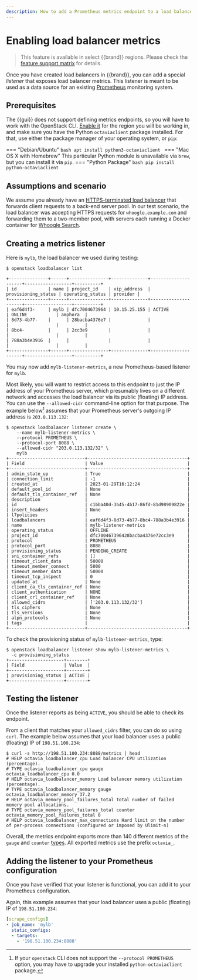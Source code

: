 ```yaml
---
description: How to add a Prometheus metrics endpoint to a load balancer.
---
```

# Enabling load balancer metrics

> This feature is available in select {{brand}} regions.
> Please check the [feature support matrix](../../../reference/features/index.md) for details.

Once you have created load balancers in {{brand}}, you can add a special *listener* that exposes load balancer metrics.
This listener is meant to be used as a data source for an existing [Prometheus](https://prometheus.io/) monitoring system.

## Prerequisites

The {{gui}} does not support defining metrics endpoints, so you will have to work with the OpenStack CLI.
[Enable it](../../getting-started/enable-openstack-cli.md) for the region you will be working in, and make sure you have the Python `octaviaclient` package installed.
For that, use either the package manager of your operating system, or `pip`:

=== "Debian/Ubuntu"
    ```bash
    apt install python3-octaviaclient
    ```
=== "Mac OS X with Homebrew"
    This particular Python module is unavailable via `brew`, but you can install it via `pip`.
=== "Python Package"
    ```bash
    pip install python-octaviaclient
    ```

## Assumptions and scenario

We assume you already have an [HTTPS-terminated load balancer](tls-lb.md) that forwards client requests to a back-end server pool.
In our test scenario, the load balancer was accepting HTTPS requests for `whoogle.example.com` and forwarding them to a two-member pool, with servers each running a Docker container for [Whoogle Search](https://github.com/benbusby/whoogle-search).

## Creating a metrics listener

Here is `mylb`, the load balancer we used during testing:

```console
$ openstack loadbalancer list

+---------------+------+---------------+--------------+---------------------+------------------+----------+
| id            | name | project_id    | vip_address  | provisioning_status | operating_status | provider |
+---------------+------+---------------+--------------+---------------------+------------------+----------+
| eaf6d4f3-     | mylb | dfc7004673964 | 10.15.25.155 | ACTIVE              | ONLINE           | amphora  |
| 8d73-4b77-    |      | 28bacba4376e7 |              |                     |                  |          |
| 8bc4-         |      | 2cc3e9        |              |                     |                  |          |
| 788a3b4e3916  |      |               |              |                     |                  |          |
+---------------+------+---------------+--------------+---------------------+------------------+----------+
```

You may now add `mylb-listener-metrics`, a new Prometheus-based listener for `mylb`.

Most likely, you will want to restrict access to this endpoint to just the IP address of your Prometheus server, which presumably lives on a different network and accesses the load balancer via its public (floating) IP address.
You can use the `--allowed-cidr` command-line option for that purpose.
The example below[^octavia-client-version] assumes that your Prometheus server's outgoing IP address is `203.0.113.132`:

[^octavia-client-version]: If your `openstack` CLI does not support the `--protocol PROMETHEUS` option, you may have to upgrade your installed `python-octaviaclient` package.

```console
$ openstack loadbalancer listener create \
    --name mylb-listener-metrics \
    --protocol PROMETHEUS \
    --protocol-port 8088 \
    --allowed-cidr "203.0.113.132/32" \
    mylb
+-----------------------------+--------------------------------------+
| Field                       | Value                                |
+-----------------------------+--------------------------------------+
| admin_state_up              | True                                 |
| connection_limit            | -1                                   |
| created_at                  | 2023-01-29T16:12:24                  |
| default_pool_id             | None                                 |
| default_tls_container_ref   | None                                 |
| description                 |                                      |
| id                          | c1bba40d-3b45-4b17-86fd-81d98909822e |
| insert_headers              | None                                 |
| l7policies                  |                                      |
| loadbalancers               | eaf6d4f3-8d73-4b77-8bc4-788a3b4e3916 |
| name                        | mylb-listener-metrics                |
| operating_status            | OFFLINE                              |
| project_id                  | dfc700467396428bacba4376e72cc3e9     |
| protocol                    | PROMETHEUS                           |
| protocol_port               | 8088                                 |
| provisioning_status         | PENDING_CREATE                       |
| sni_container_refs          | []                                   |
| timeout_client_data         | 50000                                |
| timeout_member_connect      | 5000                                 |
| timeout_member_data         | 50000                                |
| timeout_tcp_inspect         | 0                                    |
| updated_at                  | None                                 |
| client_ca_tls_container_ref | None                                 |
| client_authentication       | NONE                                 |
| client_crl_container_ref    | None                                 |
| allowed_cidrs               | ['203.0.113.132/32']                 |
| tls_ciphers                 | None                                 |
| tls_versions                | None                                 |
| alpn_protocols              | None                                 |
| tags                        |                                      |
+-----------------------------+--------------------------------------+
```

To check the provisioning status of `mylb-listener-metrics`, type:

```console
$ openstack loadbalancer listener show mylb-listener-metrics \
  -c provisioning_status
+---------------------+--------+
| Field               | Value  |
+---------------------+--------+
| provisioning_status | ACTIVE |
+---------------------+--------+
```

## Testing the listener

Once the listener reports as being `ACTIVE`, you should be able to check its endpoint.

From a client that matches your `allowed_cidrs` filter, you can do so using `curl`.
The example below assumes that your load balancer uses a public (floating) IP of `198.51.100.234`:

```console
$ curl -s http://198.51.100.234:8088/metrics | head
# HELP octavia_loadbalancer_cpu Load balancer CPU utilization (percentage).
# TYPE octavia_loadbalancer_cpu gauge
octavia_loadbalancer_cpu 0.0
# HELP octavia_loadbalancer_memory Load balancer memory utilization (percentage).
# TYPE octavia_loadbalancer_memory gauge
octavia_loadbalancer_memory 37.2
# HELP octavia_memory_pool_failures_total Total number of failed memory pool allocations.
# TYPE octavia_memory_pool_failures_total counter
octavia_memory_pool_failures_total 0
# HELP octavia_loadbalancer_max_connections Hard limit on the number of per-process connections (configured or imposed by Ulimit-n)
```

Overall, the metrics endpoint exports more than 140 different metrics of the `gauge` and `counter` [types](https://prometheus.io/docs/concepts/metric_types/).
All exported metrics use the prefix `octavia_`.

## Adding the listener to your Prometheus configuration

Once you have verified that your listener is functional, you can add it to your Prometheus configuration.

Again, this example assumes that your load balancer uses a public (floating) IP of `198.51.100.234`:

```yaml
[scrape_configs]
- job_name: 'mylb'
  static_configs:
  - targets:
    - '198.51.100.234:8088'
```
